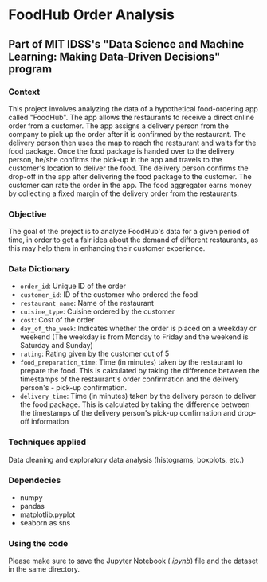 # FoodHub Order Analysis

## Part of MIT IDSS's "Data Science and Machine Learning: Making Data-Driven Decisions" program


### Context

This project involves analyzing the data of a hypothetical food-ordering app called "FoodHub". The app allows the restaurants to receive
a direct online order from a customer. The app assigns a delivery person from the company to pick up the order after it is confirmed by the restaurant.
The delivery person then uses the map to reach the restaurant and waits for the food package. Once the food package is handed over to the delivery person,
he/she confirms the pick-up in the app and travels to the customer's location to deliver the food. The delivery person confirms the drop-off in the app after
delivering the food package to the customer. The customer can rate the order in the app. The food aggregator earns money by collecting a fixed margin of the delivery order from the restaurants.

### Objective

The goal of the project is to analyze FoodHub's data for a given period of time, in order to get a fair idea about the demand of different restaurants, as this may help them in enhancing their
customer experience.

### Data Dictionary

- `order_id`: Unique ID of the order
- `customer_id`: ID of the customer who ordered the food
- `restaurant_name`: Name of the restaurant
- `cuisine_type`: Cuisine ordered by the customer
- `cost`: Cost of the order
- `day_of_the_week`: Indicates whether the order is placed on a weekday or weekend (The weekday is from Monday to Friday and the weekend is Saturday and Sunday)
- `rating`: Rating given by the customer out of 5
- `food_preparation_time`: Time (in minutes) taken by the restaurant to prepare the food. This is calculated by taking the difference between the timestamps of the restaurant's order confirmation and the delivery person's - pick-up confirmation.
- `delivery_time`: Time (in minutes) taken by the delivery person to deliver the food package. This is calculated by taking the difference between the timestamps of the delivery person's pick-up confirmation and drop-off information

### Techniques applied

Data cleaning and exploratory data analysis (histograms, boxplots, etc.)  

### Dependecies 

- numpy
- pandas
- matplotlib.pyplot
- seaborn as sns

### Using the code

Please make sure to save the Jupyter Notebook (*.ipynb*) file and the dataset in the same directory.
